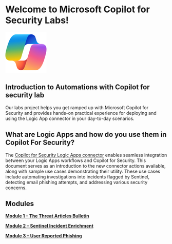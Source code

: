 # Welcome to Microsoft Copilot for Security Labs!

![Security CoPilot Logo](https://github.com/Azure/Copilot-For-Security/blob/main/Images/ic_fluent_copilot_64_64%402x.png)

## Introduction to Automations with Copilot for security lab

Our labs project helps you get ramped up with Microsoft Copilot for Security and provides hands-on practical experience for deploying and using the Logic App connector in your day-to-day scenarios.

## What are Logic Apps and how do you use them in Copilot For Security?

The [Copilot for Security Logic Apps connector](https://learn.microsoft.com/en-us/security-copilot/connector_logicapp) enables seamless integration between your Logic Apps workflows and Copilot for Security. This document serves as an introduction to the new connector actions available, along with sample use cases demonstrating their utility. These use cases include automating investigations into incidents flagged by Sentinel, detecting email phishing attempts, and addressing various security concerns.

## Modules

[**Module 1 – The Threat Articles Bulletin**](https://github.com/Azure/Copilot-For-Security/blob/main/Workshop/Custom_Plugin/Task01_Send_jokeByemail/readme.md)

[**Module 2 – Sentinel Incident Enrichment**](https://github.com/Azure/Copilot-For-Security/blob/main/Workshop/Custom_Plugin/Task02_Defang_URL/readme.md)

[**Module 3 – User Reported Phishing**](https://github.com/Azure/Copilot-For-Security/blob/main/Workshop/Custom_Plugin/Task03_GEO_IP_report/readme.md)



